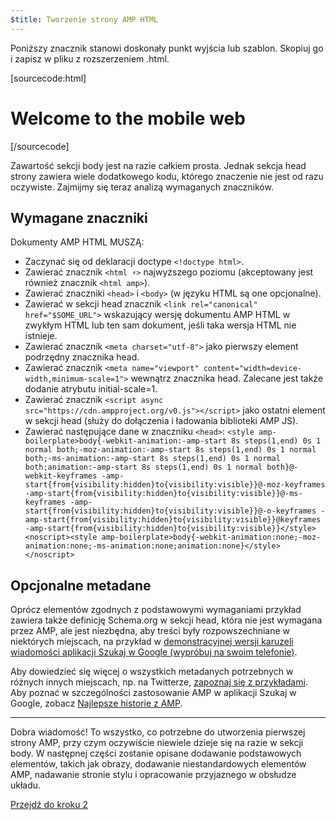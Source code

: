 ```yaml
---
$title: Tworzenie strony AMP HTML
---
```


Poniższy znacznik stanowi doskonały punkt wyjścia lub szablon.
Skopiuj go i zapisz w pliku z rozszerzeniem .html.

[sourcecode:html]
<!doctype html>
<html amp lang="en">
  <head>
    <meta charset="utf-8">
    <title>Hello, AMPs</title>
    <link rel="canonical" href="http://example.ampproject.org/article-metadata.html">
    <meta name="viewport" content="width=device-width,minimum-scale=1,initial-scale=1">
    <script type="application/ld+json">
      {
        "@context": "http://schema.org",
        "@type": "NewsArticle",
        "headline": "Open-source framework for publishing content",
        "datePublished": "2015-10-07T12:02:41Z",
        "image": [
          "logo.jpg"
        ]
      }
    </script>
    <style amp-boilerplate>body{-webkit-animation:-amp-start 8s steps(1,end) 0s 1 normal both;-moz-animation:-amp-start 8s steps(1,end) 0s 1 normal both;-ms-animation:-amp-start 8s steps(1,end) 0s 1 normal both;animation:-amp-start 8s steps(1,end) 0s 1 normal both}@-webkit-keyframes -amp-start{from{visibility:hidden}to{visibility:visible}}@-moz-keyframes -amp-start{from{visibility:hidden}to{visibility:visible}}@-ms-keyframes -amp-start{from{visibility:hidden}to{visibility:visible}}@-o-keyframes -amp-start{from{visibility:hidden}to{visibility:visible}}@keyframes -amp-start{from{visibility:hidden}to{visibility:visible}}</style><noscript><style amp-boilerplate>body{-webkit-animation:none;-moz-animation:none;-ms-animation:none;animation:none}</style></noscript>
    <script async src="https://cdn.ampproject.org/v0.js"></script>
  </head>
  <body>
    <h1>Welcome to the mobile web</h1>
  </body>
</html>
[/sourcecode]

Zawartość sekcji body jest na razie całkiem prosta. Jednak sekcja head strony zawiera wiele dodatkowego kodu, którego znaczenie nie jest od razu oczywiste. Zajmijmy się teraz analizą wymaganych znaczników.

## Wymagane znaczniki

Dokumenty AMP HTML MUSZĄ:

  - Zaczynać się od deklaracji doctype `<!doctype html>`.
  - Zawierać znacznik `<html ⚡>` najwyższego poziomu (akceptowany jest również znacznik `<html amp>`).
  - Zawierać znaczniki `<head>` i `<body>` (w języku HTML są one opcjonalne).
  - Zawierać w sekcji head znacznik `<link rel="canonical" href="$SOME_URL">` wskazujący wersję dokumentu AMP HTML w zwykłym HTML lub ten sam dokument, jeśli taka wersja HTML nie istnieje.
  - Zawierać znacznik `<meta charset="utf-8">` jako pierwszy element podrzędny znacznika head.
  - Zawierać znacznik `<meta name="viewport" content="width=device-width,minimum-scale=1">` wewnątrz znacznika head. Zalecane jest także dodanie atrybutu initial-scale=1.
  - Zawierać znacznik `<script async src="https://cdn.ampproject.org/v0.js"></script>` jako ostatni element w sekcji head (służy do dołączenia i ładowania biblioteki AMP JS).
  - Zawierać następujące dane w znaczniku `<head>`:
    `<style amp-boilerplate>body{-webkit-animation:-amp-start 8s steps(1,end) 0s 1 normal both;-moz-animation:-amp-start 8s steps(1,end) 0s 1 normal both;-ms-animation:-amp-start 8s steps(1,end) 0s 1 normal both;animation:-amp-start 8s steps(1,end) 0s 1 normal both}@-webkit-keyframes -amp-start{from{visibility:hidden}to{visibility:visible}}@-moz-keyframes -amp-start{from{visibility:hidden}to{visibility:visible}}@-ms-keyframes -amp-start{from{visibility:hidden}to{visibility:visible}}@-o-keyframes -amp-start{from{visibility:hidden}to{visibility:visible}}@keyframes -amp-start{from{visibility:hidden}to{visibility:visible}}</style><noscript><style amp-boilerplate>body{-webkit-animation:none;-moz-animation:none;-ms-animation:none;animation:none}</style></noscript>`

## Opcjonalne metadane

Oprócz elementów zgodnych z podstawowymi wymaganiami przykład zawiera także definicję Schema.org w sekcji head, która nie jest wymagana przez AMP, ale jest niezbędna, aby treści były rozpowszechniane w niektórych miejscach, na przykład w [demonstracyjnej wersji karuzeli wiadomości aplikacji Szukaj w Google (wypróbuj na swoim telefonie)](https://g.co/ampdemo).

Aby dowiedzieć się więcej o wszystkich metadanych potrzebnych w różnych innych miejscach, np. na Twitterze, [zapoznaj się z przykładami](https://github.com/ampproject/amphtml/tree/master/examples/metadata-examples). Aby poznać w szczególności zastosowanie AMP w aplikacji Szukaj w Google, zobacz [Najlepsze historie z AMP](https://developers.google.com/structured-data/carousels/top-stories).

<hr>

Dobra wiadomość! To wszystko, co potrzebne do utworzenia pierwszej strony AMP, przy czym oczywiście niewiele dzieje się na razie w sekcji body. W następnej części zostanie opisane dodawanie podstawowych elementów, takich jak obrazy, dodawanie niestandardowych elementów AMP, nadawanie stronie stylu i opracowanie przyjaznego w obsłudze układu.

<a class="go-button button" href="/pl/docs/tutorials/create/include_image.html">Przejdź do kroku 2</a>